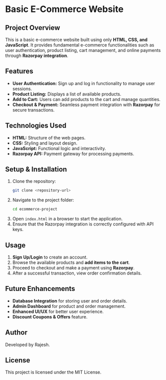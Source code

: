 # Basic E-Commerce Website

## Project Overview
This is a basic e-commerce website built using only **HTML, CSS, and JavaScript**. It provides fundamental e-commerce functionalities such as user authentication, product listing, cart management, and online payments through **Razorpay integration**.

## Features
- **User Authentication:** Sign up and log in functionality to manage user sessions.
- **Product Listing:** Displays a list of available products.
- **Add to Cart:** Users can add products to the cart and manage quantities.
- **Checkout & Payment:** Seamless payment integration with **Razorpay** for secure transactions.

## Technologies Used
- **HTML:** Structure of the web pages.
- **CSS:** Styling and layout design.
- **JavaScript:** Functional logic and interactivity.
- **Razorpay API:** Payment gateway for processing payments.

## Setup & Installation
1. Clone the repository:
   ```sh
   git clone <repository-url>
   ```
2. Navigate to the project folder:
   ```sh
   cd ecommerce-project
   ```
3. Open `index.html` in a browser to start the application.
4. Ensure that the Razorpay integration is correctly configured with API keys.

## Usage
1. **Sign Up/Login** to create an account.
2. Browse the available products and **add items to the cart**.
3. Proceed to checkout and make a payment using **Razorpay**.
4. After a successful transaction, view order confirmation details.

## Future Enhancements
- **Database Integration** for storing user and order details.
- **Admin Dashboard** for product and order management.
- **Enhanced UI/UX** for better user experience.
- **Discount Coupons & Offers** feature.

## Author
Developed by Rajesh.

## License
This project is licensed under the MIT License.

